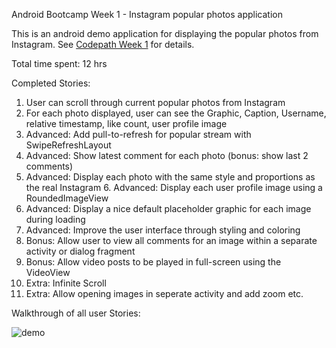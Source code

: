 Android Bootcamp Week 1 - Instagram popular photos application

This is an android demo application for displaying the popular photos from Instagram. See [Codepath Week 1](http://courses.codepath.com/courses/intro_to_android/week/1#!assignment) for details.

Total time spent: 12 hrs

Completed Stories:

1. User can scroll through current popular photos from Instagram
2. For each photo displayed, user can see the Graphic, Caption, Username, relative timestamp, like count, user profile image
3. Advanced: Add pull-to-refresh for popular stream with SwipeRefreshLayout
4. Advanced: Show latest comment for each photo (bonus: show last 2 comments)
5. Advanced: Display each photo with the same style and proportions as the real Instagram 6. Advanced: Display each user profile image using a RoundedImageView
7. Advanced: Display a nice default placeholder graphic for each image during loading 
8. Advanced: Improve the user interface through styling and coloring
9. Bonus: Allow user to view all comments for an image within a separate activity or dialog fragment
10. Bonus: Allow video posts to be played in full-screen using the VideoView
11. Extra: Infinite Scroll
12. Extra: Allow opening images in seperate activity and add zoom etc.

Walkthrough of all user Stories:

![demo](https://cloud.githubusercontent.com/assets/2263278/7555208/82328f86-f6f8-11e4-8c48-7580235f0e99.gif)

